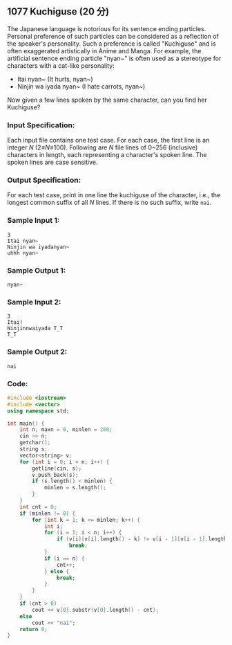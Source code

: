 ##  **1077 Kuchiguse (20 分)** 

The Japanese language is notorious for its sentence ending particles. Personal preference of such particles can be considered as a reflection of the speaker's personality. Such a preference is called "Kuchiguse" and is often exaggerated artistically in Anime and Manga. For example, the artificial sentence ending particle "nyan~" is often used as a stereotype for characters with a cat-like personality:

- Itai nyan~ (It hurts, nyan~)
- Ninjin wa iyada nyan~ (I hate carrots, nyan~)

Now given a few lines spoken by the same character, can you find her Kuchiguse?

### Input Specification:

Each input file contains one test case. For each case, the first line is an integer *N* (2≤*N*≤100). Following are *N* file lines of 0~256 (inclusive) characters in length, each representing a character's spoken line. The spoken lines are case sensitive.

### Output Specification:

For each test case, print in one line the kuchiguse of the character, i.e., the longest common suffix of all *N* lines. If there is no such suffix, write `nai`.

### Sample Input 1:

```in
3
Itai nyan~
Ninjin wa iyadanyan~
uhhh nyan~
```

### Sample Output 1:

```out
nyan~
```

### Sample Input 2:

```in
3
Itai!
Ninjinnwaiyada T_T
T_T
```

### Sample Output 2:

```out
nai
```

### Code:

```c++
#include <iostream>
#include <vector>
using namespace std;

int main() {
    int n, maxn = 0, minlen = 260;
    cin >> n;
    getchar();
    string s;
    vector<string> v;
    for (int i = 0; i < n; i++) {
        getline(cin, s);
        v.push_back(s);
        if (s.length() < minlen) {
            minlen = s.length();
        }
    }
    int cnt = 0;
    if (minlen != 0) {
        for (int k = 1; k <= minlen; k++) {
            int i;
            for (i = 1; i < n; i++) {
                if (v[i][v[i].length() - k] != v[i - 1][v[i - 1].length() - k])
                    break;
            }
            if (i == n) {
                cnt++;
            } else {
                break;
            }
        }
    }
    if (cnt > 0)
        cout << v[0].substr(v[0].length() - cnt);
    else
        cout << "nai";
    return 0;
}
```

